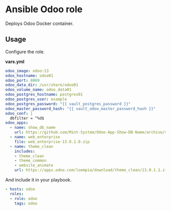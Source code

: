 # Ansible Odoo role

Deploys Odoo Docker container.

## Usage

Configure the role.

**vars.yml**

```yml
odoo_image: odoo:13
odoo_hostname: odoo01
odoo_port: 8069
odoo_data_dir: /usr/share/odoo01
odoo_volume_name: odoo_data01
odoo_postgres_hostname: postgres01
odoo_postgres_user: example
odoo_postgres_password: "{{ vault_postgres_password }}"
odoo_master_password_hash: "{{ vault_odoo_master_password_hash }}"
odoo_conf: |
  dbfilter = ^%d$
odoo_apps:
  - name: show_db_name
    url: https://github.com/Mint-System/Odoo-App-Show-DB-Name/archive/v1.0.0.zip
  - name: web_enterprise
    file: web_enterprise-13.0.1.0.zip
  - name: theme_clean
    includes:
    - theme_clean
    - theme_common
    - website_animate
    url: https://apps.odoo.com/loempia/download/theme_clean/13.0.1.1.zip?deps
```

And include it in your playbook.

```yml
- hosts: odoo
  roles:
  - role: odoo
    tags: odoo
```
